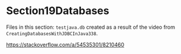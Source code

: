 # Section19Databases

Files in this section:
`testjava.db` created as a result of the video from `CreatingDatabasesWithJDBCInJava338`.

https://stackoverflow.com/a/54535301/8210460